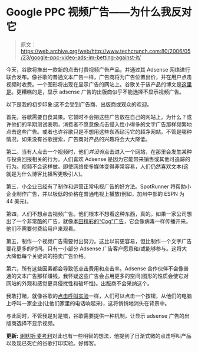 # Google PPC 视频广告——为什么我反对它

> 原文：<https://web.archive.org/web/http://www.techcrunch.com:80/2006/05/23/google-ppc-video-ads-im-betting-against-it/>

今天，谷歌将推出一款新的点击付费视频广告产品，并通过其 Adsense 网络进行联合发布。像谷歌的普通文本广告一样，广告商将为广告位置出价，并在用户点击视频时收费。一个图形将出现在显示广告的网站上。谷歌关于该产品的博文是[这里是](https://web.archive.org/web/20230222103316/http://adwords.blogspot.com/2006/05/click-to-play-video-ads-for-adwords.html)。更糟糕的是，显示 adsense 广告的出版商似乎不能选择不显示视频广告。

以下是我的初步印象:这不会受到广告商、出版商或观众的欢迎。

首先，谷歌需要自食其果。它暂时不会把这些广告放在自己的网站上。为什么？或许他们的早期测试表明，消费者不愿意像点击侵入性小得多的文字广告那样频繁地点击这些广告。或者也许谷歌只是不想用这些东西玷污它的超净网站。不管是哪种情况，如果没有谷歌搜索，广告商对产品的兴趣将会大大降低。

第二。当有人点击一个视频时，他们*并没有*点击进入一个网站，在那里会发生某种与投资回报相关的行为。人们喜欢 Adsense 是因为它能带来销售或其他可追踪的行为。视频不会这样做。即使网络使多媒体变得非常容易，人们仍然喜欢文本(这就是为什么博客比播客更吸引人)。

第三，小企业已经有了制作和运营正常电视广告的好方法。SpotRunner 将帮助小企业制作广告，并以极低的价格在普通电视上播放(例如，加州中部的 ESPN 为 44 美元)。

第四，人们不想点击视频广告。他们根本不想看这种东西，真的。如果一家公司想出了一个非常酷的广告，就像[本田精彩的“Cog”广告](https://web.archive.org/web/20230222103316/http://www.videoclipstream.com/akamai/h-l/honda/)，它会像病毒一样传播开来。他们不需要付费给用户来观看。

第五，制作一个视频广告需要付出努力。这比以前更容易，但比制作一个文字广告要花更多的时间。只有一小部分 Adsense 广告客户愿意和/或能够参与。这将大大降低每个关键词的拍卖广告价格。

第六，所有这些因素都会导致低点击费用和点击率。Adsense 合作伙伴不会像普通的文本广告那样赚钱，我怀疑这些广告会占用更多的空间(图形的性质会使它对网站的外观和感觉更具侵扰性和破坏性)。出版商不会采纳这个。

我敢打赌，就像谷歌的[点击呼叫实验](https://web.archive.org/web/20230222103316/http://www.yardley.ca/blog/index.php/archives/2005/11/23/google-tests-out-click-to-call-adwords/)一样，人们可以点击一个按钮，从他们的电脑上呼叫一家企业(让他们家里的电话响起来)，这将悄悄地消失在背景中。

与此同时，不管我是对是错，谷歌需要提供一种机制，让显示 adsense 广告的出版商选择不显示视频。

**更新:** [谢默斯·麦考利](https://web.archive.org/web/20230222103316/http://virtualeconomics.typepad.com/virtualeconomics/2006/05/google_and_that.html)对此也有一些明智的想法，他提到了日渐式微的点击呼叫产品以及现已死亡的谷歌打印实验。好博客。